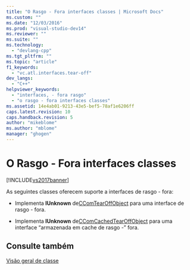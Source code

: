 ```yaml
---
title: "O Rasgo - Fora interfaces classes | Microsoft Docs"
ms.custom: ""
ms.date: "12/03/2016"
ms.prod: "visual-studio-dev14"
ms.reviewer: ""
ms.suite: ""
ms.technology: 
  - "devlang-cpp"
ms.tgt_pltfrm: ""
ms.topic: "article"
f1_keywords: 
  - "vc.atl.interfaces.tear-off"
dev_langs: 
  - "C++"
helpviewer_keywords: 
  - "interfaces, - fora rasgo"
  - "o rasgo - fora interfaces classes"
ms.assetid: 14e4ab01-9213-43e5-bef5-78af1e6206ff
caps.latest.revision: 10
caps.handback.revision: 5
author: "mikeblome"
ms.author: "mblome"
manager: "ghogen"
---
```

# O Rasgo - Fora interfaces classes
[!INCLUDE[vs2017banner](../assembler/inline/includes/vs2017banner.md)]

As seguintes classes oferecem suporte a interfaces de rasgo \- fora:  
  
-   Implementa **IUnknown** de[CComTearOffObject](../atl/reference/ccomtearoffobject-class.md) para uma interface de rasgo \- fora.  
  
-   Implementa **IUnknown** de[CComCachedTearOffObject](../atl/reference/ccomcachedtearoffobject-class.md) para uma interface “armazenada em cache de rasgo \-” fora.  
  
## Consulte também  
 [Visão geral de classe](../atl/atl-class-overview.md)